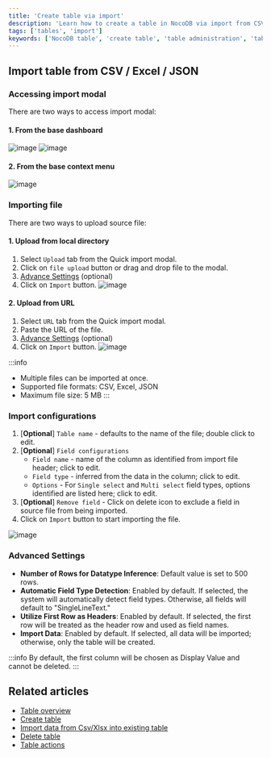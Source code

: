 ```yaml
---
title: 'Create table via import'
description: 'Learn how to create a table in NocoDB via import from CSV, Excel or JSON.'
tags: ['tables', 'import']
keywords: ['NocoDB table', 'create table', 'table administration', 'table organization', 'import table', 'import csv', 'import excel', 'import json']
---
```


## Import table from CSV / Excel / JSON

### Accessing import modal
There are two ways to access import modal:

#### 1. From the base dashboard
![image](/img/v2/table/table-import-1.png)
![image](/img/v2/table/table-import-2.png)

#### 2. From the base context menu
![image](/img/v2/base/base-import-sub-menu.png)

### Importing file
There are two ways to upload source file:

#### 1. Upload from local directory
1. Select `Upload` tab from the Quick import modal.
2. Click on `file upload` button or drag and drop file to the modal.
3. [Advance Settings](#advance-settings) (optional)
4. Click on `Import` button.
   ![image](/img/v2/table/import-csv.png)

#### 2. Upload from URL
1. Select `URL` tab from the Quick import modal.
2. Paste the URL of the file.
3. [Advance Settings](#advance-settings) (optional)
4. Click on `Import` button.
   ![image](/img/v2/table/import-csv-url.png)

:::info
- Multiple files can be imported at once.
- Supported file formats: CSV, Excel, JSON
- Maximum file size: 5 MB
:::


### Import configurations
1. [**Optional**] `Table name` - defaults to the name of the file; double click to edit.
2. [**Optional**] `Field configurations`
    - `Field name` - name of the column as identified from import file header; click to edit.
    - `Field type` - inferred from the data in the column; click to edit.
    - `Options` - For `Single select` and `Multi select` field types, options identified are listed here; click to edit.
3. [**Optional**] `Remove field` - Click on delete icon to exclude a field in source file from being imported.
4. Click on `Import` button to start importing the file.

![image](/img/v2/table/import-stage-2.png)


### Advanced Settings
- **Number of Rows for Datatype Inference**: Default value is set to 500 rows.
- **Automatic Field Type Detection**: Enabled by default. If selected, the system will automatically detect field types. Otherwise, all fields will default to "SingleLineText."
- **Utilize First Row as Headers**: Enabled by default. If selected, the first row will be treated as the header row and used as field names.
- **Import Data**: Enabled by default. If selected, all data will be imported; otherwise, only the table will be created.

:::info
By default, the first column will be chosen as Display Value and cannot be deleted.
:::

## Related articles
- [Table overview](/tables/table-overview)
- [Create table](/tables/create-table)
- [Import data from Csv/Xlsx into existing table](/tables/import-data-into-existing-table)
- [Delete table](/tables/delete-table)
- [Table actions](/tables/actions-on-table)
